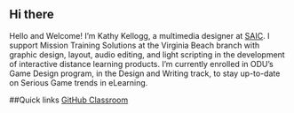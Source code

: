 ##  Hi there
Hello and Welcome! I’m Kathy Kellogg, a multimedia designer at [SAIC](https://www.saic.com/what-we-do/mission-support/immersive-technologies). I support Mission Training Solutions at the Virginia Beach branch with graphic design, layout, audio editing, and light scripting in the development of interactive distance learning products. I’m currently enrolled in ODU’s Game Design program, in the Design and Writing track, to stay up-to-date on Serious Game trends in eLearning.

##Quick links
[GitHub Classroom](https://classroom.github.com/a/0VKYc6wz)

<!--
**kathykgame395/kathykgame395** is a ✨ _special_ ✨ repository because its `README.md` (this file) appears on your GitHub profile.
-->
